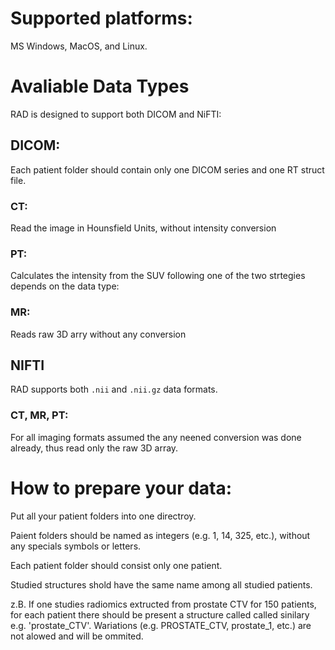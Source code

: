 # Supported platforms: 

MS Windows, MacOS, and Linux.

# Avaliable Data Types

RAD is designed to support both DICOM and NiFTI:

## DICOM: 

Each patient folder should contain only one DICOM series and one RT struct file.

### CT:

Read the image in Hounsfield Units, without intensity conversion 

### PT: 

Calculates the intensity from the SUV following one of the two strtegies depends on the data type:

### MR:

Reads raw 3D arry without any conversion

## NIFTI

RAD supports both `.nii` and `.nii.gz` data formats.

### CT, MR, PT:

For all imaging formats assumed the any neened conversion was done already, thus read only the raw 3D array.

# How to prepare your data:

Put all your patient folders into one directroy. 

Paient folders should be named as integers (e.g. 1, 14, 325, etc.), without any specials symbols or letters. 

Each patient folder should consist only one patient.

Studied structures shold have the same name among all studied patients. 

z.B. If one studies radiomics extructed from prostate CTV for 150 patients, for each patient there should be present a structure called called sinilary e.g. 'prostate_CTV'. Wariations (e.g. PROSTATE_CTV, prostate_1, etc.) are not alowed and will be ommited.


